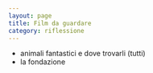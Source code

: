 ```yaml
--- 
layout: page
title: Film da guardare
category: riflessione
---
```


 - animali fantastici e dove trovarli (tutti)
 - la fondazione
